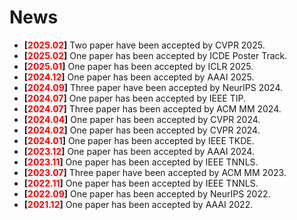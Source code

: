 News
======
- **[<font color="#FF0000">2025.02</font>]**  Two paper have been accepted by CVPR 2025.
- **[<font color="#FF0000">2025.02</font>]**  One paper has been accepted by ICDE Poster Track.
- **[<font color="#FF0000">2025.01</font>]**  One paper has been accepted by ICLR 2025.
- **[<font color="#FF0000">2024.12</font>]**  One paper has been accepted by AAAI 2025.
- **[<font color="#FF0000">2024.09</font>]**  Three paper have been accepted by NeurIPS 2024.
- **[<font color="#FF0000">2024.07</font>]**  One paper has been accepted by IEEE TIP. 
- **[<font color="#FF0000">2024.07</font>]**  Three paper has been accepted by ACM MM 2024.
- **[<font color="#FF0000">2024.04</font>]**  One paper has been accepted by CVPR 2024.
- **[<font color="#FF0000">2024.02</font>]**  One paper has been accepted by CVPR 2024.
- **[<font color="#FF0000">2024.01</font>]**  One paper has been accepted by IEEE TKDE. 
- **[<font color="#FF0000">2023.12</font>]**  One paper has been accepted by AAAI 2024.
- **[<font color="#FF0000">2023.11</font>]**  One paper has been accepted by IEEE TNNLS.
- **[<font color="#FF0000">2023.07</font>]**  Three paper have been accepted by ACM MM 2023.
- **[<font color="#FF0000">2022.11</font>]**  One paper has been accepted by IEEE TNNLS.
- **[<font color="#FF0000">2022.09</font>]**  One paper has been accepted by NeurIPS 2022.
- **[<font color="#FF0000">2021.12</font>]**  One paper has been accepted by AAAI 2022.

